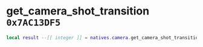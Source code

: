 # get_camera_shot_transition `0x7AC13DF5`

```lua
local result --[[ integer ]] = natives.camera.get_camera_shot_transition(_unk0 --[[ integer ]])
```